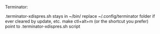 Terminator:

 .terminator-xdispres.sh stays in ~/bin/
 replace ~/.config/terminator folder if ever cleared by update, etc.
 make ctl+alt+m (or the shortcut you prefer) point to .terminator-xdispres.sh script
